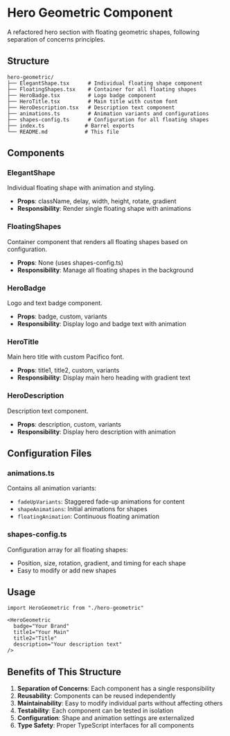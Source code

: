 # Hero Geometric Component

A refactored hero section with floating geometric shapes, following separation of concerns principles.

## Structure

```
hero-geometric/
├── ElegantShape.tsx      # Individual floating shape component
├── FloatingShapes.tsx    # Container for all floating shapes
├── HeroBadge.tsx         # Logo badge component
├── HeroTitle.tsx         # Main title with custom font
├── HeroDescription.tsx   # Description text component
├── animations.ts         # Animation variants and configurations
├── shapes-config.ts      # Configuration for all floating shapes
├── index.ts             # Barrel exports
└── README.md            # This file
```

## Components

### ElegantShape
Individual floating shape with animation and styling.
- **Props**: className, delay, width, height, rotate, gradient
- **Responsibility**: Render single floating shape with animations

### FloatingShapes
Container component that renders all floating shapes based on configuration.
- **Props**: None (uses shapes-config.ts)
- **Responsibility**: Manage all floating shapes in the background

### HeroBadge
Logo and text badge component.
- **Props**: badge, custom, variants
- **Responsibility**: Display logo and badge text with animation

### HeroTitle
Main hero title with custom Pacifico font.
- **Props**: title1, title2, custom, variants
- **Responsibility**: Display main hero heading with gradient text

### HeroDescription
Description text component.
- **Props**: description, custom, variants
- **Responsibility**: Display hero description with animation

## Configuration Files

### animations.ts
Contains all animation variants:
- `fadeUpVariants`: Staggered fade-up animations for content
- `shapeAnimations`: Initial animations for shapes
- `floatingAnimation`: Continuous floating animation

### shapes-config.ts
Configuration array for all floating shapes:
- Position, size, rotation, gradient, and timing for each shape
- Easy to modify or add new shapes

## Usage

```tsx
import HeroGeometric from "./hero-geometric"

<HeroGeometric 
  badge="Your Brand"
  title1="Your Main"
  title2="Title"
  description="Your description text"
/>
```

## Benefits of This Structure

1. **Separation of Concerns**: Each component has a single responsibility
2. **Reusability**: Components can be reused independently
3. **Maintainability**: Easy to modify individual parts without affecting others
4. **Testability**: Each component can be tested in isolation
5. **Configuration**: Shape and animation settings are externalized
6. **Type Safety**: Proper TypeScript interfaces for all components 